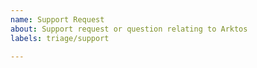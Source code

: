 ```yaml
---
name: Support Request
about: Support request or question relating to Arktos
labels: triage/support

---
```


<!--
STOP -- PLEASE READ!

GitHub is not the right place for support requests.

You can also post your question on the [Arktos Slack](http://arktosworkspace.slack.com/)

-->
